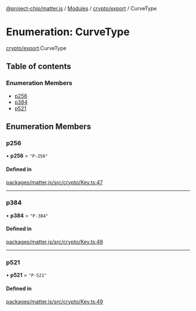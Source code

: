 [@project-chip/matter.js](../README.md) / [Modules](../modules.md) / [crypto/export](../modules/crypto_export.md) / CurveType

# Enumeration: CurveType

[crypto/export](../modules/crypto_export.md).CurveType

## Table of contents

### Enumeration Members

- [p256](crypto_export.CurveType.md#p256)
- [p384](crypto_export.CurveType.md#p384)
- [p521](crypto_export.CurveType.md#p521)

## Enumeration Members

### p256

• **p256** = ``"P-256"``

#### Defined in

[packages/matter.js/src/crypto/Key.ts:47](https://github.com/project-chip/matter.js/blob/6d3b6a5d957d88a9231d6ecab4bb41f8133112be/packages/matter.js/src/crypto/Key.ts#L47)

___

### p384

• **p384** = ``"P-384"``

#### Defined in

[packages/matter.js/src/crypto/Key.ts:48](https://github.com/project-chip/matter.js/blob/6d3b6a5d957d88a9231d6ecab4bb41f8133112be/packages/matter.js/src/crypto/Key.ts#L48)

___

### p521

• **p521** = ``"P-521"``

#### Defined in

[packages/matter.js/src/crypto/Key.ts:49](https://github.com/project-chip/matter.js/blob/6d3b6a5d957d88a9231d6ecab4bb41f8133112be/packages/matter.js/src/crypto/Key.ts#L49)

